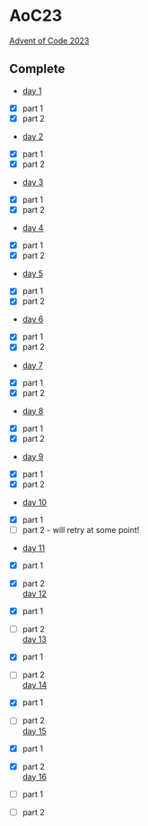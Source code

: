 # AoC23  
[Advent of Code 2023](https://adventofcode.com/2023)  
  
## Complete  
- [day 1](./day_1/main.go)  
- [x] part 1  
- [x] part 2  
- [day 2](./day_2/main.go)  
- [x] part 1  
- [x] part 2  
- [day 3](./day_3/main.go)  
- [x] part 1  
- [x] part 2  
- [day 4](./day_4/main.go)  
- [x] part 1  
- [x] part 2  
- [day 5](./day_5/main.go)  
- [x] part 1  
- [x] part 2  
- [day 6](./day_6/main.go)  
- [x] part 1  
- [x] part 2  
- [day 7](./day_7/main.go)  
- [x] part 1  
- [x] part 2  
- [day 8](./day_8/main.go)  
- [x] part 1  
- [x] part 2  
- [day 9](./day_9/main.go)  
- [x] part 1  
- [x] part 2  
- [day 10](./day_10/main.go)  
- [x] part 1  
- [ ] part 2 - will retry at some point!
- [day 11](./day_11/main.go)  
- [x] part 1  
- [x] part 2    
  [day 12](./day_12/main.go)  
- [x] part 1  
- [ ] part 2    
  [day 13](./day_13/main.go)  
- [x] part 1  
- [ ] part 2    
  [day 14](./day_14/main.go)  
- [x] part 1  
- [ ] part 2    
  [day 15](./day_15/main.go)  
- [x] part 1  
- [x] part 2    
  [day 16](./day_16/main.go)  
- [ ] part 1  
- [ ] part 2    

  
   
  
  
